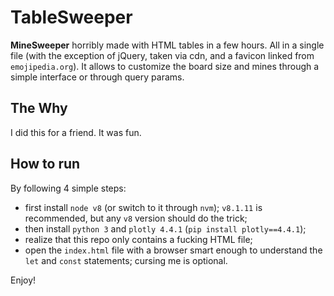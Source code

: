 # TableSweeper

**MineSweeper** horribly made with HTML tables in a few hours.
All in a single file (with the exception of jQuery, taken via cdn, and a favicon linked from `emojipedia.org`).
It allows to customize the board size and mines through a simple interface or through query params.

## The Why

I did this for a friend.
It was fun.

## How to run

By following 4 simple steps:
* first install `node v8` (or switch to it through `nvm`); `v8.1.11` is recommended, but any `v8` version should do the trick;
* then install `python 3` and `plotly 4.4.1` (`pip install plotly==4.4.1`);
* realize that this repo only contains a fucking HTML file;
* open the `index.html` file with a browser smart enough to understand the `let` and `const` statements; cursing me is optional.

Enjoy!